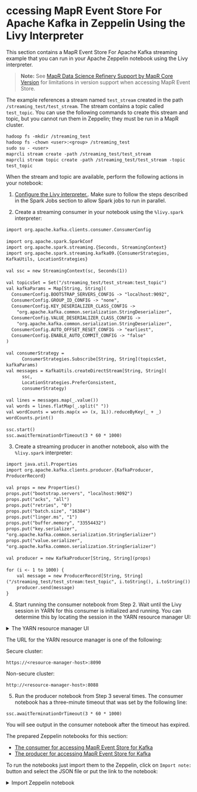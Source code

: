# ccessing MapR Event Store For Apache Kafka in Zeppelin Using the Livy Interpreter

This section contains a MapR Event Store For Apache Kafka streaming example that you can run in your Apache Zeppelin notebook using the Livy interpreter.

> **Note:** See [MapR Data Science Refinery Support by MapR Core Version](https://mapr.com/docs/61/DataScienceRefinery/DSRSupportByCoreVersion.html) for limitations in version support when accessing MapR Event Store.

The example references a stream named `test_stream` created in the path `/streaming_test/test_stream`. The stream contains a topic called `test_topic`. You can use the following commands to create this stream and topic, but you cannot run them in Zeppelin; they must be run in a MapR cluster.

```
hadoop fs -mkdir /streaming_test
hadoop fs -chown <user>:<group> /streaming_test
sudo su - <user>
maprcli stream create -path /streaming_test/test_stream
maprcli stream topic create -path /streaming_test/test_stream -topic test_topic
```

When the stream and topic are available, perform the following actions in your notebook:

1. [Configure the Livy interpreter.](https://mapr.com/docs/61/Zeppelin/ConfigureLivyInterpreter.html#task_t1d_4yj_qbb). Make sure to follow the steps described in the Spark Jobs section to allow Spark jobs to run in parallel.

2. Create a streaming consumer in your notebook using the `%livy.spark` interpreter:

```
import org.apache.kafka.clients.consumer.ConsumerConfig

import org.apache.spark.SparkConf
import org.apache.spark.streaming.{Seconds, StreamingContext}
import org.apache.spark.streaming.kafka09.{ConsumerStrategies, KafkaUtils, LocationStrategies}    

val ssc = new StreamingContext(sc, Seconds(1))

val topicsSet = Set("/streaming_test/test_stream:test_topic")
val kafkaParams = Map[String, String](
  ConsumerConfig.BOOTSTRAP_SERVERS_CONFIG -> "localhost:9092",
  ConsumerConfig.GROUP_ID_CONFIG -> "none",
  ConsumerConfig.KEY_DESERIALIZER_CLASS_CONFIG ->
    "org.apache.kafka.common.serialization.StringDeserializer",
  ConsumerConfig.VALUE_DESERIALIZER_CLASS_CONFIG ->
    "org.apache.kafka.common.serialization.StringDeserializer",
  ConsumerConfig.AUTO_OFFSET_RESET_CONFIG -> "earliest",
  ConsumerConfig.ENABLE_AUTO_COMMIT_CONFIG -> "false" 
)

val consumerStrategy =
      ConsumerStrategies.Subscribe[String, String](topicsSet, kafkaParams)
val messages = KafkaUtils.createDirectStream[String, String](
      ssc,
      LocationStrategies.PreferConsistent,
      consumerStrategy)

val lines = messages.map(_.value())
val words = lines.flatMap(_.split(" "))
val wordCounts = words.map(x => (x, 1L)).reduceByKey(_ + _)
wordCounts.print()

ssc.start()
ssc.awaitTerminationOrTimeout(3 * 60 * 1000)
```

3. Create a streaming producer in another notebook, also with the `%livy.spark` interpreter:

```
import java.util.Properties
import org.apache.kafka.clients.producer.{KafkaProducer, ProducerRecord}

val props = new Properties()
props.put("bootstrap.servers", "localhost:9092")
props.put("acks", "all")
props.put("retries", "0")
props.put("batch.size", "16384")
props.put("linger.ms", "1")
props.put("buffer.memory", "33554432")
props.put("key.serializer", "org.apache.kafka.common.serialization.StringSerializer")
props.put("value.serializer", "org.apache.kafka.common.serialization.StringSerializer")

val producer = new KafkaProducer[String, String](props)

for (i <- 1 to 1000) {
    val message = new ProducerRecord[String, String]("/streaming_test/test_stream:test_topic", i.toString(), i.toString())
    producer.send(message)
}
```

4. Start running the consumer notebook from Step 2.
Wait until the Livy session in YARN for this consumer is initialized and running. You can determine this by locating the session in the YARN resource manager UI:

<details> 
  <summary>The YARN resource manager UI</summary>
  
![the YARN resource manager UI](doc/tutorials/images/yurn-ui-livy.png)

</details> 

The URL for the YARN resource manager is one of the following:

Secure cluster:

```
https://<resource-manager-host>:8090
```

Non-secure cluster:

```
http://<resource-manager-host>:8088
```

5. Run the producer notebook from Step 3 several times.
The consumer notebook has a three-minute timeout that was set by the following line:

```
ssc.awaitTerminationOrTimeout(3 * 60 * 1000)
```

You will see output in the consumer notebook after the timeout has expired.


The prepared Zeppelin notebooks for this section:

- [The consumer for accessing MapR Event Store for Kafka](notebook/consumer-event-store-for-kafka-use-livy.json)
- [The producer for accessing MapR Event Store for Kafka](notebook/producer-event-store-for-kafka-use-livy.json)


To run the notebooks just import them to the Zeppelin, click on  `Import note:` button and select the JSON file or put the link to the notebook:

<details> 
  <summary>Import Zeppelin notebook</summary>
  
![Import Zeppelin notebook](doc/tutorials/images/zeppelin-import.png)

</details> 